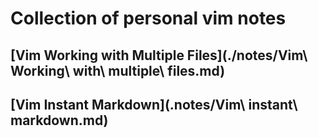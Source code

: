 # Collection of personal vim notes

## [Vim Working with Multiple Files](./notes/Vim\ Working\ with\ multiple\ files.md)

## [Vim Instant Markdown](.notes/Vim\ instant\ markdown.md)
